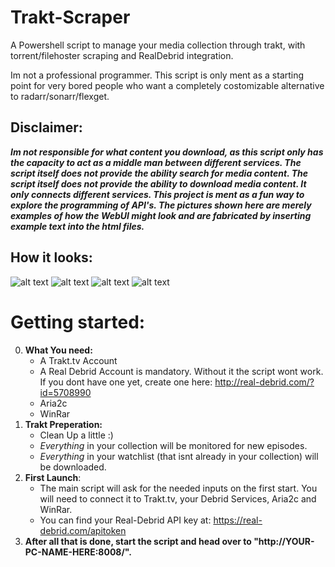 # Trakt-Scraper

A Powershell script to manage your media collection through trakt, with torrent/filehoster scraping and RealDebrid integration.

Im not a professional programmer. This script is only ment as a starting point for very bored people who want a completely costomizable alternative to radarr/sonarr/flexget.

## Disclaimer:
***Im not responsible for what content you download, as this script only has the capacity to act as a middle man between different services.
The script itself does not provide the ability search for media content. The script itself does not provide the ability to download media content. 
It only connects different services. This project is ment as a fun way to explore the programming of API's. The pictures shown here are merely examples 
of how the WebUI might look and are fabricated by inserting example text into the html files.***

## How it looks:

![alt text](https://i.ibb.co/W0mdVYg/Screenshot-2021-07-17-160007.png)
![alt text](https://i.ibb.co/yXSVb7R/Screenshot-2021-07-17-161717.png)
![alt text](https://i.ibb.co/DCwchD1/Screenshot-2021-07-17-160029.png)
![alt text](https://i.ibb.co/8DPXHrC/Screenshot-2021-07-17-155950.png)

# Getting started:

0. **What You need:** 
    - A Trakt.tv Account
    - A Real Debrid Account is mandatory. Without it the script wont work. If you dont have one yet, create one here: http://real-debrid.com/?id=5708990
    - Aria2c
    - WinRar
1. **Trakt Preperation:**
    - Clean Up a little :)
    - *Everything* in your collection will be monitored for new episodes.
    - *Everything* in your watchlist (that isnt already in your collection) will be downloaded. 
2. **First Launch**:
    - The main script will ask for the needed inputs on the first start. You will need to connect it to Trakt.tv, your Debrid Services, Aria2c and WinRar.
    - You can find your Real-Debrid API key at: https://real-debrid.com/apitoken
3. **After all that is done, start the script and head over to "http://YOUR-PC-NAME-HERE:8008/".**
